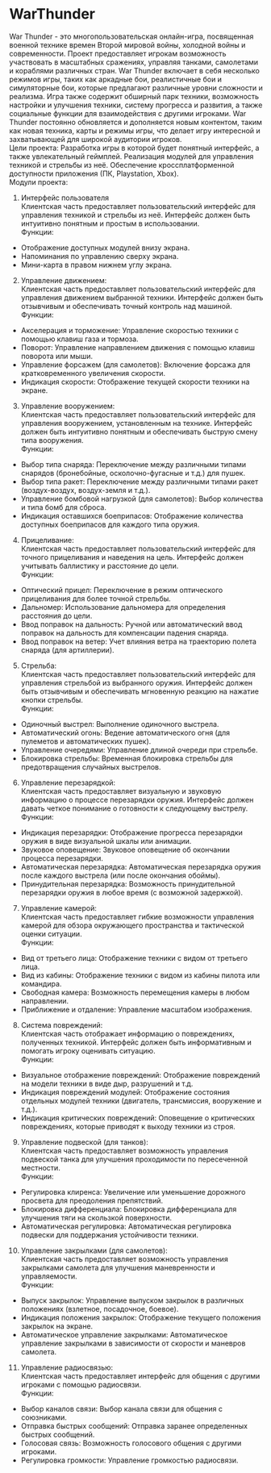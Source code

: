 # WarThunder
War Thunder - это многопользовательская онлайн-игра, посвященная военной технике времен Второй мировой войны, холодной войны и современности. Проект предоставляет игрокам возможность участвовать в масштабных сражениях, управляя танками, самолетами и кораблями различных стран. War Thunder включает в себя несколько режимов игры, таких как аркадные бои, реалистичные бои и симуляторные бои, которые предлагают различные уровни сложности и реализма. Игра также содержит обширный парк техники, возможность настройки и улучшения техники, систему прогресса и развития, а также социальные функции для взаимодействия с другими игроками. War Thunder постоянно обновляется и дополняется новым контентом, таким как новая техника, карты и режимы игры, что делает игру интересной и захватывающей для широкой аудитории игроков.<br>
Цели проекта: Разработка игры в которой будет понятный интерфейс, а также увлекательный геймплей. Реализация модулей для управления техникой и стрельбы из неё. Обеспечение кроссплатформенной доступности приложения (ПК, Playstation, Xbox).<br>
Модули проекта:
1. Интерфейс пользователя<br>
Клиентская часть предоставляет пользовательский интерфейс для управления техникой и стрельбы из неё. Интерфейс должен быть интуитивно понятным и простым в использовании.<br>
Функции:
<ul>
  <li>Отображение доступных модулей внизу экрана.</li>
  <li>Напоминания по управлению сверху экрана.</li>
  <li>Мини-карта в правом нижнем углу экрана.</li>
</ul>

2. Управление движением:<br>
Клиентская часть предоставляет пользовательский интерфейс для управления движением выбранной техники. Интерфейс должен быть отзывчивым и обеспечивать точный контроль над машиной.<br>
Функции:
<ul>
  <li>Акселерация и торможение: Управление скоростью техники с помощью клавиш газа и тормоза.</li>
  <li>Поворот: Управление направлением движения с помощью клавиш поворота или мыши.</li>
  <li>Управление форсажем (для самолетов): Включение форсажа для кратковременного увеличения скорости.</li>
  <li>Индикация скорости: Отображение текущей скорости техники на экране.</li>
</ul>

3. Управление вооружением:<br>
Клиентская часть предоставляет пользовательский интерфейс для управления вооружением, установленным на технике. Интерфейс должен быть интуитивно понятным и обеспечивать быструю смену типа вооружения.<br>
Функции:
<ul>
<li>Выбор типа снаряда: Переключение между различными типами снарядов (бронебойные, осколочно-фугасные и т.д.) для пушек.</li>
<li>Выбор типа ракет: Переключение между различными типами ракет (воздух-воздух, воздух-земля и т.д.).</li>
<li>Управление бомбовой нагрузкой (для самолетов): Выбор количества и типа бомб для сброса.</li>
<li>Индикация оставшихся боеприпасов: Отображение количества доступных боеприпасов для каждого типа оружия.</li>
</ul>

4. Прицеливание:<br>
Клиентская часть предоставляет пользовательский интерфейс для точного прицеливания и наведения на цель. Интерфейс должен учитывать баллистику и расстояние до цели.<br>
Функции:
<ul>
<li>Оптический прицел: Переключение в режим оптического прицеливания для более точной стрельбы.</li>
<li>Дальномер: Использование дальномера для определения расстояния до цели.</li>
<li>Ввод поправок на дальность: Ручной или автоматический ввод поправок на дальность для компенсации падения снаряда.</li>
<li>Ввод поправок на ветер: Учет влияния ветра на траекторию полета снаряда (для артиллерии).</li>
</ul>

5. Стрельба:<br>
Клиентская часть предоставляет пользовательский интерфейс для управления стрельбой из выбранного оружия. Интерфейс должен быть отзывчивым и обеспечивать мгновенную реакцию на нажатие кнопки стрельбы.<br>
Функции:
<ul>
<li>Одиночный выстрел: Выполнение одиночного выстрела.</li>
<li>Автоматический огонь: Ведение автоматического огня (для пулеметов и автоматических пушек).</li>
<li>Управление очередями: Управление длиной очереди при стрельбе.</li>
<li>Блокировка стрельбы: Временная блокировка стрельбы для предотвращения случайных выстрелов.</li>
</ul>

6. Управление перезарядкой:<br>
Клиентская часть предоставляет визуальную и звуковую информацию о процессе перезарядки оружия. Интерфейс должен давать четкое понимание о готовности к следующему выстрелу.<br>
Функции:
<ul>
<li>Индикация перезарядки: Отображение прогресса перезарядки оружия в виде визуальной шкалы или анимации.</li>
<li>Звуковое оповещение: Звуковое оповещение об окончании процесса перезарядки.</li>
<li>Автоматическая перезарядка: Автоматическая перезарядка оружия после каждого выстрела (или после окончания обоймы).</li>
<li>Принудительная перезарядка: Возможность принудительной перезарядки оружия в любое время (с возможной задержкой).</li>
</ul>

7. Управление камерой:<br>
Клиентская часть предоставляет гибкие возможности управления камерой для обзора окружающего пространства и тактической оценки ситуации.<br>
Функции:
<ul>
<li>Вид от третьего лица: Отображение техники с видом от третьего лица.</li>
<li>Вид из кабины: Отображение техники с видом из кабины пилота или командира.</li>
<li>Свободная камера: Возможность перемещения камеры в любом направлении.</li>
<li>Приближение и отдаление: Управление масштабом изображения.</li>
</ul>

8. Система повреждений:<br>
Клиентская часть отображает информацию о повреждениях, полученных техникой. Интерфейс должен быть информативным и помогать игроку оценивать ситуацию.<br>
Функции:
<ul>
<li>Визуальное отображение повреждений: Отображение повреждений на модели техники в виде дыр, разрушений и т.д.</li>
<li>Индикация повреждений модулей: Отображение состояния отдельных модулей техники (двигатель, трансмиссия, вооружение и т.д.).</li>
<li>Индикация критических повреждений: Оповещение о критических повреждениях, которые приводят к выходу техники из строя.</li>
</ul>

9. Управление подвеской (для танков):<br>
Клиентская часть предоставляет возможность управления подвеской танка для улучшения проходимости по пересеченной местности.<br>
Функции:
<ul>
<li>Регулировка клиренса: Увеличение или уменьшение дорожного просвета для преодоления препятствий.</li>
<li>Блокировка дифференциала: Блокировка дифференциала для улучшения тяги на скользкой поверхности.</li>
<li>Автоматическая регулировка: Автоматическая регулировка подвески для поддержания устойчивости техники.</li>
</ul>

10. Управление закрылками (для самолетов):<br>
Клиентская часть предоставляет возможность управления закрылками самолета для улучшения маневренности и управляемости.<br>
Функции:
<ul>
<li>Выпуск закрылок: Управление выпуском закрылок в различных положениях (взлетное, посадочное, боевое).</li>
<li>Индикация положения закрылок: Отображение текущего положения закрылок на экране.</li>
<li>Автоматическое управление закрылками: Автоматическое управление закрылками в зависимости от скорости и маневров самолета.</li>
</ul>

11. Управление радиосвязью:<br>
Клиентская часть предоставляет интерфейс для общения с другими игроками с помощью радиосвязи.<br>
Функции:
<ul>
<li>Выбор каналов связи: Выбор канала связи для общения с союзниками.</li>
<li>Отправка быстрых сообщений: Отправка заранее определенных быстрых сообщений.</li>
<li>Голосовая связь: Возможность голосового общения с другими игроками.</li>
<li>Регулировка громкости: Управление громкостью радиосвязи.</li>
</ul>
